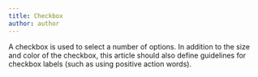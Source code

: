 ```yaml
---
title: Checkbox
author: author
---
```


A checkbox is used to select a number of options. In addition to the size and color of the checkbox, this article should also define guidelines for checkbox labels (such as using positive action words).
